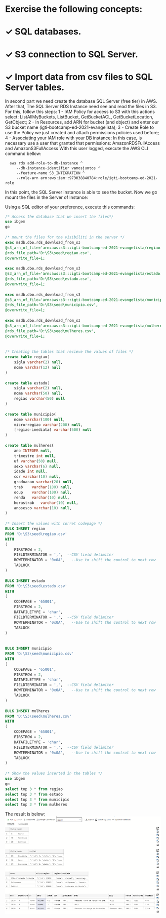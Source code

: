 #  Exercise the following concepts:
# ✓ SQL databases.
# ✓ S3 connection to SQL Server.
# ✓ Import data from csv files to SQL Server tables.

In second part we need create the database SQL Server (free tier) in AWS.
After that, The  SQL Server RDS Instance need see and read the files in S3.
For this, follow this steps:
1 - IAM Policy for access to S3 with this actions select: ListAllMyBuckets, ListBucket, GetBucketACL, GetBucketLocation, GetObject;
2 - In Resources, add ARN for bucket (and object) and enter our S3 bucket name (igti-bootcamp-ed-2021-evangelista);
3 - Create Role  to use the Policy we just created and attach permissions policies used before;
4 - Associating your IAM role with your DB instance:
  In this case, is necessary use a user that granted that permissions: AmazonRDSFullAccess and AmazonS3FullAccess
  With this user logged, execute the AWS CLI command bellow:
  
  ```
    aws rds add-role-to-db-instance ^
	   --db-instance-identifier vamosjuntos ^
	   --feature-name S3_INTEGRATION ^
	   --role-arn arn:aws:iam::973038840784:role/igti-bootcamp-ed-2021-role
  ```

In this point, the SQL Server instance is able to see the bucket.
Now we go mount the files in the Server of Instance:
    
Using a SQL editor of your preference, execute this commands:

```sql
/* Access the database that we insert the files*/
use ibgem
go

/* mount the files for the visibiliti in the server */
exec msdb.dbo.rds_download_from_s3
@s3_arn_of_file='arn:aws:s3:::igti-bootcamp-ed-2021-evangelista/regiao.csv',
@rds_file_path='D:\S3\seed\regiao.csv',
@overwrite_file=1;

exec msdb.dbo.rds_download_from_s3
@s3_arn_of_file='arn:aws:s3:::igti-bootcamp-ed-2021-evangelista/estado.csv',
@rds_file_path='D:\S3\seed\estado.csv',
@overwrite_file=1;

exec msdb.dbo.rds_download_from_s3
@s3_arn_of_file='arn:aws:s3:::igti-bootcamp-ed-2021-evangelista/municipio.csv',
@rds_file_path='D:\S3\seed\municipio.csv',
@overwrite_file=1;

exec msdb.dbo.rds_download_from_s3
@s3_arn_of_file='arn:aws:s3:::igti-bootcamp-ed-2021-evangelista/mulheres.csv',
@rds_file_path='D:\S3\seed\mulheres.csv',
@overwrite_file=1;


/* Creating the tables that recieve the values of files */
create table regiao(
    sigla varchar(2) null,
    nome varchar(12) null
)

create table estado(
    sigla varchar(2) null,
    nome varchar(50) null,
    regiao varchar(50) null
)

create table municipio(
    nome varchar(100) null,
    microrregiao varchar(200) null,
    [regiao-imediata] varchar(500) null
)

create table mulheres(
    ano INTEGER null,
    trimestre int null,
    uf varchar(50) null,
    sexo varchar(6) null,
    idade int null,
    cor varchar(10) null,
    graduacao varchar(20) null,
    trab    varchar(100) null,
    ocup    varchar(100) null,
    renda   varchar(10) null,
    horastrab   varchar(10) null,
    anosesco varchar(10) null,
)

/* Insert the values with corret codepage */
BULK INSERT regiao
FROM 'D:\S3\seed\regiao.csv'
WITH
(
    FIRSTROW = 2,
    FIELDTERMINATOR = ',',  --CSV field delimiter
    ROWTERMINATOR = '0x0A',   --Use to shift the control to next row
    TABLOCK
)

BULK INSERT estado
FROM 'D:\S3\seed\estado.csv'
WITH
(
    CODEPAGE = '65001',
    FIRSTROW = 2,
    DATAFILETYPE = 'char',
    FIELDTERMINATOR = ',',  --CSV field delimiter
    ROWTERMINATOR = '0x0A',   --Use to shift the control to next row
    TABLOCK
)


BULK INSERT municipio
FROM 'D:\S3\seed\municipio.csv'
WITH
(
    CODEPAGE = '65001',
    FIRSTROW = 2,
    DATAFILETYPE = 'char',
    FIELDTERMINATOR = ',',  --CSV field delimiter
    ROWTERMINATOR = '0x0A',   --Use to shift the control to next row
    TABLOCK
)

BULK INSERT mulheres
FROM 'D:\S3\seed\mulheres.csv'
WITH
(
    CODEPAGE = '65001',
    FIRSTROW = 2,
    DATAFILETYPE = 'char',
    FIELDTERMINATOR = ',',  --CSV field delimiter
    ROWTERMINATOR = '0x0A',   --Use to shift the control to next row
    TABLOCK
)

/* Show the values inserted in the tables */
use ibgem
go
select top 3 * from regiao
select top 3 * from estado
select top 3 * from municipio
select top 3 * from mulheres
```

The result is below:
![ResultadoSQL](ResultadoSQL.png)
